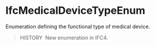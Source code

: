 IfcMedicalDeviceTypeEnum
========================

Enumeration defining the functional type of medical device.

> HISTORY&nbsp; New enumeration in IFC4.

